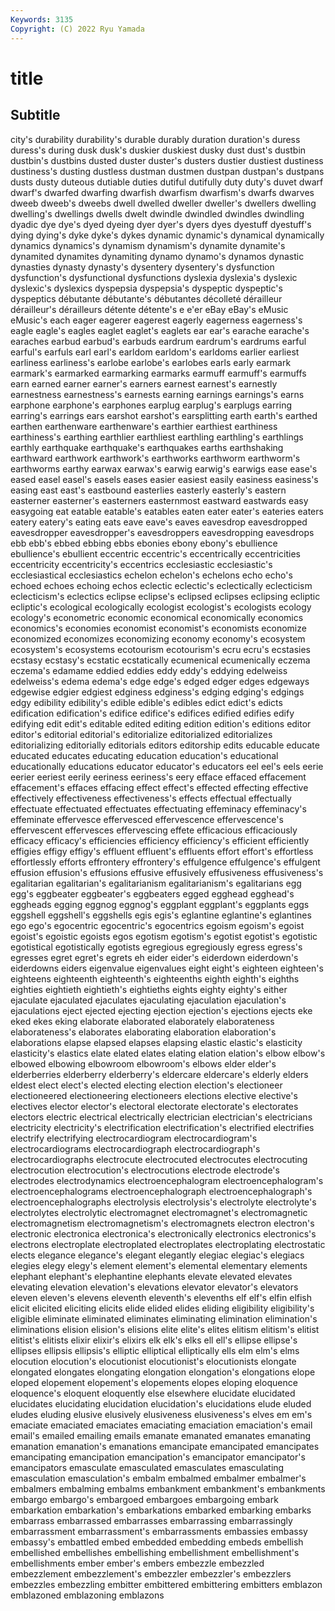 ```yaml
---
Keywords: 3135
Copyright: (C) 2022 Ryu Yamada
---
```



# title

## Subtitle
city's durability durability's
durable durably duration duration's duress duress's during dusk dusk's duskier
duskiest dusky dust dust's dustbin dustbin's dustbins dusted duster duster's
dusters dustier dustiest dustiness dustiness's dusting dustless dustman dustmen dustpan
dustpan's dustpans dusts dusty duteous dutiable duties dutiful dutifully duty
duty's duvet dwarf dwarf's dwarfed dwarfing dwarfish dwarfism dwarfism's dwarfs
dwarves dweeb dweeb's dweebs dwell dwelled dweller dweller's dwellers dwelling
dwelling's dwellings dwells dwelt dwindle dwindled dwindles dwindling dyadic dye
dye's dyed dyeing dyer dyer's dyers dyes dyestuff dyestuff's dying
dying's dyke dyke's dykes dynamic dynamic's dynamical dynamically dynamics dynamics's
dynamism dynamism's dynamite dynamite's dynamited dynamites dynamiting dynamo dynamo's dynamos
dynastic dynasties dynasty dynasty's dysentery dysentery's dysfunction dysfunction's dysfunctional dysfunctions
dyslexia dyslexia's dyslexic dyslexic's dyslexics dyspepsia dyspepsia's dyspeptic dyspeptic's dyspeptics
débutante débutante's débutantes décolleté dérailleur dérailleur's dérailleurs détente détente's e
e'er eBay eBay's eMusic eMusic's each eager eagerer eagerest eagerly
eagerness eagerness's eagle eagle's eagles eaglet eaglet's eaglets ear ear's
earache earache's earaches earbud earbud's earbuds eardrum eardrum's eardrums earful
earful's earfuls earl earl's earldom earldom's earldoms earlier earliest earliness
earliness's earlobe earlobe's earlobes earls early earmark earmark's earmarked earmarking
earmarks earmuff earmuff's earmuffs earn earned earner earner's earners earnest
earnest's earnestly earnestness earnestness's earnests earning earnings earnings's earns earphone
earphone's earphones earplug earplug's earplugs earring earring's earrings ears earshot
earshot's earsplitting earth earth's earthed earthen earthenware earthenware's earthier earthiest
earthiness earthiness's earthing earthlier earthliest earthling earthling's earthlings earthly earthquake
earthquake's earthquakes earths earthshaking earthward earthwork earthwork's earthworks earthworm earthworm's
earthworms earthy earwax earwax's earwig earwig's earwigs ease ease's eased
easel easel's easels eases easier easiest easily easiness easiness's easing
east east's eastbound easterlies easterly easterly's eastern easterner easterner's easterners
easternmost eastward eastwards easy easygoing eat eatable eatable's eatables eaten
eater eater's eateries eaters eatery eatery's eating eats eave eave's
eaves eavesdrop eavesdropped eavesdropper eavesdropper's eavesdroppers eavesdropping eavesdrops ebb ebb's
ebbed ebbing ebbs ebonies ebony ebony's ebullience ebullience's ebullient eccentric
eccentric's eccentrically eccentricities eccentricity eccentricity's eccentrics ecclesiastic ecclesiastic's ecclesiastical ecclesiastics
echelon echelon's echelons echo echo's echoed echoes echoing echos eclectic
eclectic's eclectically eclecticism eclecticism's eclectics eclipse eclipse's eclipsed eclipses eclipsing
ecliptic ecliptic's ecological ecologically ecologist ecologist's ecologists ecology ecology's econometric
economic economical economically economics economics's economies economist economist's economists economize
economized economizes economizing economy economy's ecosystem ecosystem's ecosystems ecotourism ecotourism's
ecru ecru's ecstasies ecstasy ecstasy's ecstatic ecstatically ecumenical ecumenically eczema
eczema's edamame eddied eddies eddy eddy's eddying edelweiss edelweiss's edema
edema's edge edge's edged edger edges edgeways edgewise edgier edgiest
edginess edginess's edging edging's edgings edgy edibility edibility's edible edible's
edibles edict edict's edicts edification edification's edifice edifice's edifices edified
edifies edify edifying edit edit's editable edited editing edition edition's
editions editor editor's editorial editorial's editorialize editorialized editorializes editorializing editorially
editorials editors editorship edits educable educate educated educates educating education
education's educational educationally educations educator educator's educators eel eel's eels
eerie eerier eeriest eerily eeriness eeriness's eery efface effaced effacement
effacement's effaces effacing effect effect's effected effecting effective effectively effectiveness
effectiveness's effects effectual effectually effectuate effectuated effectuates effectuating effeminacy effeminacy's
effeminate effervesce effervesced effervescence effervescence's effervescent effervesces effervescing effete efficacious
efficaciously efficacy efficacy's efficiencies efficiency efficiency's efficient efficiently effigies effigy
effigy's effluent effluent's effluents effort effort's effortless effortlessly efforts effrontery
effrontery's effulgence effulgence's effulgent effusion effusion's effusions effusive effusively effusiveness
effusiveness's egalitarian egalitarian's egalitarianism egalitarianism's egalitarians egg egg's eggbeater eggbeater's
eggbeaters egged egghead egghead's eggheads egging eggnog eggnog's eggplant eggplant's
eggplants eggs eggshell eggshell's eggshells egis egis's eglantine eglantine's eglantines
ego ego's egocentric egocentric's egocentrics egoism egoism's egoist egoist's egoistic
egoists egos egotism egotism's egotist egotist's egotistic egotistical egotistically egotists
egregious egregiously egress egress's egresses egret egret's egrets eh eider
eider's eiderdown eiderdown's eiderdowns eiders eigenvalue eigenvalues eight eight's eighteen
eighteen's eighteens eighteenth eighteenth's eighteenths eighth eighth's eighths eighties eightieth
eightieth's eightieths eights eighty eighty's either ejaculate ejaculated ejaculates ejaculating
ejaculation ejaculation's ejaculations eject ejected ejecting ejection ejection's ejections ejects
eke eked ekes eking elaborate elaborated elaborately elaborateness elaborateness's elaborates
elaborating elaboration elaboration's elaborations elapse elapsed elapses elapsing elastic elastic's
elasticity elasticity's elastics elate elated elates elating elation elation's elbow
elbow's elbowed elbowing elbowroom elbowroom's elbows elder elder's elderberries elderberry
elderberry's eldercare eldercare's elderly elders eldest elect elect's elected electing
election election's electioneer electioneered electioneering electioneers elections elective elective's electives
elector elector's electoral electorate electorate's electorates electors electric electrical electrically
electrician electrician's electricians electricity electricity's electrification electrification's electrified electrifies electrify
electrifying electrocardiogram electrocardiogram's electrocardiograms electrocardiograph electrocardiograph's electrocardiographs electrocute electrocuted electrocutes
electrocuting electrocution electrocution's electrocutions electrode electrode's electrodes electrodynamics electroencephalogram electroencephalogram's
electroencephalograms electroencephalograph electroencephalograph's electroencephalographs electrolysis electrolysis's electrolyte electrolyte's electrolytes electrolytic
electromagnet electromagnet's electromagnetic electromagnetism electromagnetism's electromagnets electron electron's electronic electronica
electronica's electronically electronics electronics's electrons electroplate electroplated electroplates electroplating electrostatic
elects elegance elegance's elegant elegantly elegiac elegiac's elegiacs elegies elegy
elegy's element element's elemental elementary elements elephant elephant's elephantine elephants
elevate elevated elevates elevating elevation elevation's elevations elevator elevator's elevators
eleven eleven's elevens eleventh eleventh's elevenths elf elf's elfin elfish
elicit elicited eliciting elicits elide elided elides eliding eligibility eligibility's
eligible eliminate eliminated eliminates eliminating elimination elimination's eliminations elision elision's
elisions elite elite's elites elitism elitism's elitist elitist's elitists elixir
elixir's elixirs elk elk's elks ell ell's ellipse ellipse's ellipses
ellipsis ellipsis's elliptic elliptical elliptically ells elm elm's elms elocution
elocution's elocutionist elocutionist's elocutionists elongate elongated elongates elongating elongation elongation's
elongations elope eloped elopement elopement's elopements elopes eloping eloquence eloquence's
eloquent eloquently else elsewhere elucidate elucidated elucidates elucidating elucidation elucidation's
elucidations elude eluded eludes eluding elusive elusively elusiveness elusiveness's elves
em em's emaciate emaciated emaciates emaciating emaciation emaciation's email email's
emailed emailing emails emanate emanated emanates emanating emanation emanation's emanations
emancipate emancipated emancipates emancipating emancipation emancipation's emancipator emancipator's emancipators emasculate
emasculated emasculates emasculating emasculation emasculation's embalm embalmed embalmer embalmer's embalmers
embalming embalms embankment embankment's embankments embargo embargo's embargoed embargoes embargoing
embark embarkation embarkation's embarkations embarked embarking embarks embarrass embarrassed embarrasses
embarrassing embarrassingly embarrassment embarrassment's embarrassments embassies embassy embassy's embattled embed
embedded embedding embeds embellish embellished embellishes embellishing embellishment embellishment's embellishments
ember ember's embers embezzle embezzled embezzlement embezzlement's embezzler embezzler's embezzlers
embezzles embezzling embitter embittered embittering embitters emblazon emblazoned emblazoning emblazons
